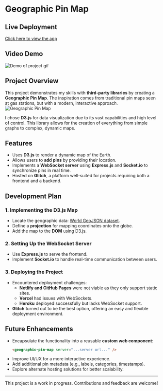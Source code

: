 # Geographic Pin Map

## Live Deployment
[Click here to view the app](https://notch-marble-garlic.glitch.me/)

## Video Demo
<img src="./assets/demo-gif.gif" alt="Demo of project gif" style="max-width: 600px;">

## Project Overview
This project demonstrates my skills with **third-party libraries** by creating a **Geographic Pin Map**. The inspiration comes from traditional pin maps seen at gas stations, but with a modern, interactive approach.
<img src="https://cdn-haccf.nitrocdn.com/YObyvryzdImjKKudBftGrMrahQVEBpfb/assets/images/optimized/rev-a694fa1/www.mapize.com/wp-content/uploads/2023/07/mackenzie-cruz-L1G-OvEyoVY-unsplash.jpg" alt="Geographic Pin Map" style="max-width: 600px;">

I chose **D3.js** for data visualization due to its vast capabilities and high level of control. This library allows for the creation of everything from simple graphs to complex, dynamic maps.

## Features
- Uses **D3.js** to render a dynamic map of the Earth.
- Allows users to **add pins** by providing their location.
- Implements a **WebSocket server** using **Express.js** and **Socket.io** to synchronize pins in real time.
- Hosted on **Glitch**, a platform well-suited for projects requiring both a frontend and a backend.

## Development Plan
### 1. Implementing the D3.js Map
- Locate the geographic data: [World GeoJSON dataset](https://raw.githubusercontent.com/holtzy/D3-graph-gallery/master/DATA/world.geojson).
- Define a **projection** for mapping coordinates onto the globe.
- Add the map to the **DOM** using D3.js.

### 2. Setting Up the WebSocket Server
- Use **Express.js** to serve the frontend.
- Implement **Socket.io** to handle real-time communication between users.

### 3. Deploying the Project
- Encountered deployment challenges:
  - **Netlify and GitHub Pages** were not viable as they only support static sites.
  - **Vercel** had issues with WebSockets.
  - **Heroku** deployed successfully but lacks WebSocket support.
- **Glitch** turned out to be the best option, offering an easy and flexible deployment environment.

## Future Enhancements
- Encapsulate the functionality into a reusable **custom web component**:
  ```html
  <geographic-pin-map server="...server url..." />
  ```
- Improve UI/UX for a more interactive experience.
- Add additional pin metadata (e.g., labels, categories, timestamps).
- Explore alternate hosting solutions for better scalability.

---
This project is a work in progress. Contributions and feedback are welcome!

